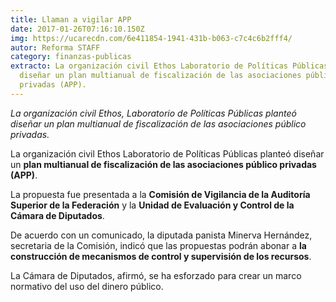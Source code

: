 ```yaml
---
title: Llaman a vigilar APP
date: 2017-01-26T07:16:10.150Z
img: https://ucarecdn.com/6e411854-1941-431b-b063-c7c4c6b2fff4/
autor: Reforma STAFF
category: finanzas-publicas
extracto: La organización civil Ethos Laboratorio de Políticas Públicas planteó
  diseñar un plan multianual de fiscalización de las asociaciones público
  privadas (APP).
---
```

*La organización civil Ethos, Laboratorio de Políticas Públicas planteó diseñar un plan multianual de fiscalización de las asociaciones público privadas.*

La organización civil Ethos Laboratorio de Políticas Públicas planteó diseñar un **plan multianual de fiscalización de las asociaciones público privadas (APP)**.

La propuesta fue presentada a la **Comisión de Vigilancia de la Auditoría Superior de la Federación** y la **Unidad de Evaluación y Control de la Cámara de Diputados**.

De acuerdo con un comunicado, la diputada panista Minerva Hernández, secretaria de la Comisión, indicó que las propuestas podrán abonar a **la construcción de mecanismos de control y supervisión de los recursos**.

La Cámara de Diputados, afirmó, se ha esforzado para crear un marco normativo del uso del dinero público.